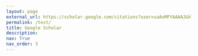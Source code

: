 ```yaml
---
layout: page
external_url: https://scholar.google.com/citations?user=saAxMFYAAAAJ&hl=en
permalink: /test/
title: Google Scholar
description:
nav: True
nav_order: 3
---
```


